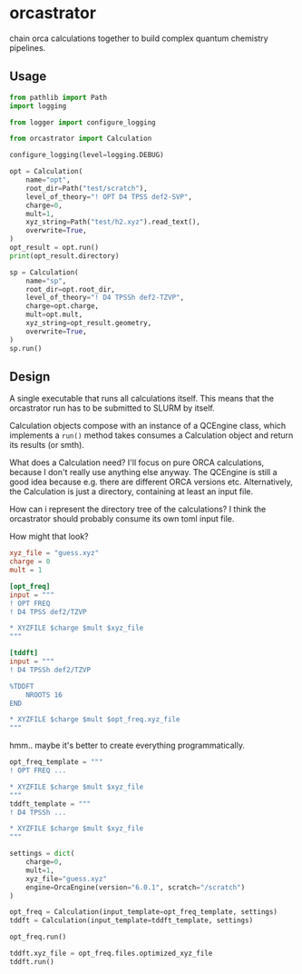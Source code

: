 orcastrator
===========

chain orca calculations together to build complex
quantum chemistry pipelines.


Usage
-----

```py
from pathlib import Path
import logging

from logger import configure_logging

from orcastrator import Calculation

configure_logging(level=logging.DEBUG)

opt = Calculation(
    name="opt",
    root_dir=Path("test/scratch"),
    level_of_theory="! OPT D4 TPSS def2-SVP",
    charge=0,
    mult=1,
    xyz_string=Path("test/h2.xyz").read_text(),
    overwrite=True,
)
opt_result = opt.run()
print(opt_result.directory)

sp = Calculation(
    name="sp",
    root_dir=opt.root_dir,
    level_of_theory="! D4 TPSSh def2-TZVP",
    charge=opt.charge,
    mult=opt.mult,
    xyz_string=opt_result.geometry,
    overwrite=True,
)
sp.run()
```


Design
------

A single executable that runs all calculations itself.
This means that the orcastrator run has to be submitted to SLURM by itself.

Calculation objects compose with an instance of a QCEngine class,
which implements a `run()` method takes consumes a Calculation object and return its results (or smth).

What does a Calculation need?
I'll focus on pure ORCA calculations, because I don't really use anything else anyway.
The QCEngine is still a good idea because e.g. there are different ORCA versions etc.
Alternatively, the Calculation is just a directory, containing at least an input file.

How can i represent the directory tree of the calculations?
I think the orcastrator should probably consume its own toml input file.


How might that look?

```toml
xyz_file = "guess.xyz"
charge = 0
mult = 1

[opt_freq]
input = """
! OPT FREQ
! D4 TPSS def2/TZVP

* XYZFILE $charge $mult $xyz_file
"""

[tddft]
input = """
! D4 TPSSh def2/TZVP

%TDDFT
    NROOTS 16
END

* XYZFILE $charge $mult $opt_freq.xyz_file
"""
```

hmm.. maybe it's better to create everything programmatically.

```py
opt_freq_template = """
! OPT FREQ ...

* XYZFILE $charge $mult $xyz_file
"""
tddft_template = """
! D4 TPSSh ...

* XYZFILE $charge $mult $xyz_file
"""

settings = dict(
    charge=0,
    mult=1,
    xyz_file="guess.xyz"
    engine=OrcaEngine(version="6.0.1", scratch="/scratch")
)

opt_freq = Calculation(input_template=opt_freq_template, settings)
tddft = Calculation(input_template=tddft_template, settings)

opt_freq.run()

tddft.xyz_file = opt_freq.files.optimized_xyz_file
tddft.run()
```
